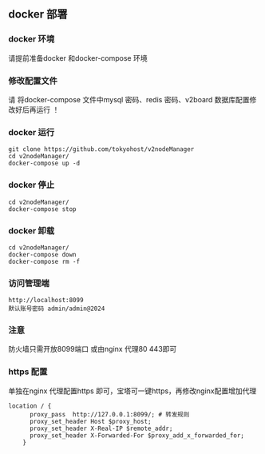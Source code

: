## docker 部署

### docker 环境
请提前准备docker 和docker-compose 环境
### 修改配置文件
请 将docker-compose 文件中mysql 密码、redis 密码、v2board 数据库配置修改好后再运行 ！

### docker 运行

```shell
git clone https://github.com/tokyohost/v2nodeManager
cd v2nodeManager/
docker-compose up -d
```
### docker 停止
```shell
cd v2nodeManager/
docker-compose stop
```

### docker 卸载
```shell
cd v2nodeManager/
docker-compose down
docker-compose rm -f
```

### 访问管理端
```http request
http://localhost:8099
默认账号密码 admin/admin@2024
```


### 注意

防火墙只需开放8099端口 或由nginx 代理80 443即可

### https 配置

单独在nginx 代理配置https 即可，宝塔可一键https，再修改nginx配置增加代理
```nginx
location / {
      proxy_pass  http://127.0.0.1:8099/; # 转发规则
      proxy_set_header Host $proxy_host; 
      proxy_set_header X-Real-IP $remote_addr;
      proxy_set_header X-Forwarded-For $proxy_add_x_forwarded_for;
    }
```